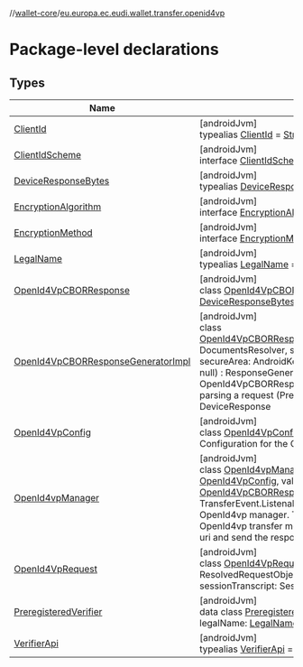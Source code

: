//[wallet-core](../../index.md)/[eu.europa.ec.eudi.wallet.transfer.openid4vp](index.md)

# Package-level declarations

## Types

| Name | Summary |
|---|---|
| [ClientId](index.md#-875823108%2FClasslikes%2F1615067946) | [androidJvm]<br>typealias [ClientId](index.md#-875823108%2FClasslikes%2F1615067946) = [String](https://kotlinlang.org/api/latest/jvm/stdlib/kotlin/-string/index.html) |
| [ClientIdScheme](-client-id-scheme/index.md) | [androidJvm]<br>interface [ClientIdScheme](-client-id-scheme/index.md) |
| [DeviceResponseBytes](index.md#943895756%2FClasslikes%2F1615067946) | [androidJvm]<br>typealias [DeviceResponseBytes](index.md#943895756%2FClasslikes%2F1615067946) = [ByteArray](https://kotlinlang.org/api/latest/jvm/stdlib/kotlin/-byte-array/index.html) |
| [EncryptionAlgorithm](-encryption-algorithm/index.md) | [androidJvm]<br>interface [EncryptionAlgorithm](-encryption-algorithm/index.md) |
| [EncryptionMethod](-encryption-method/index.md) | [androidJvm]<br>interface [EncryptionMethod](-encryption-method/index.md) |
| [LegalName](index.md#1416418972%2FClasslikes%2F1615067946) | [androidJvm]<br>typealias [LegalName](index.md#1416418972%2FClasslikes%2F1615067946) = [String](https://kotlinlang.org/api/latest/jvm/stdlib/kotlin/-string/index.html) |
| [OpenId4VpCBORResponse](-open-id4-vp-c-b-o-r-response/index.md) | [androidJvm]<br>class [OpenId4VpCBORResponse](-open-id4-vp-c-b-o-r-response/index.md)(val deviceResponseBytes: [DeviceResponseBytes](index.md#943895756%2FClasslikes%2F1615067946)) : Response |
| [OpenId4VpCBORResponseGeneratorImpl](-open-id4-vp-c-b-o-r-response-generator-impl/index.md) | [androidJvm]<br>class [OpenId4VpCBORResponseGeneratorImpl](-open-id4-vp-c-b-o-r-response-generator-impl/index.md)(documentsResolver: DocumentsResolver, storageEngine: StorageEngine, secureArea: AndroidKeystoreSecureArea, logger: [Logger](../eu.europa.ec.eudi.wallet.logging/-logger/index.md)? = null) : ResponseGenerator&lt;[OpenId4VpRequest](-open-id4-vp-request/index.md)&gt; <br>OpenId4VpCBORResponseGeneratorImpl class is used for parsing a request (Presentation Definition) and generating the DeviceResponse |
| [OpenId4VpConfig](-open-id4-vp-config/index.md) | [androidJvm]<br>class [OpenId4VpConfig](-open-id4-vp-config/index.md)<br>Configuration for the OpenId4Vp transfer. |
| [OpenId4vpManager](-open-id4vp-manager/index.md) | [androidJvm]<br>class [OpenId4vpManager](-open-id4vp-manager/index.md)(context: [Context](https://developer.android.com/reference/kotlin/android/content/Context.html), openId4VpConfig: [OpenId4VpConfig](-open-id4-vp-config/index.md), val responseGenerator: [OpenId4VpCBORResponseGeneratorImpl](-open-id4-vp-c-b-o-r-response-generator-impl/index.md)) : TransferEvent.Listenable<br>OpenId4vp manager. This class is used to manage the OpenId4vp transfer method. It is used to resolve the request uri and send the response. |
| [OpenId4VpRequest](-open-id4-vp-request/index.md) | [androidJvm]<br>class [OpenId4VpRequest](-open-id4-vp-request/index.md)(val openId4VPAuthorization: ResolvedRequestObject.OpenId4VPAuthorization, val sessionTranscript: SessionTranscriptBytes) : Request |
| [PreregisteredVerifier](-preregistered-verifier/index.md) | [androidJvm]<br>data class [PreregisteredVerifier](-preregistered-verifier/index.md)(var clientId: [ClientId](index.md#-875823108%2FClasslikes%2F1615067946), var legalName: [LegalName](index.md#1416418972%2FClasslikes%2F1615067946), var verifierApi: [VerifierApi](index.md#-1538977700%2FClasslikes%2F1615067946)) |
| [VerifierApi](index.md#-1538977700%2FClasslikes%2F1615067946) | [androidJvm]<br>typealias [VerifierApi](index.md#-1538977700%2FClasslikes%2F1615067946) = [String](https://kotlinlang.org/api/latest/jvm/stdlib/kotlin/-string/index.html) |
